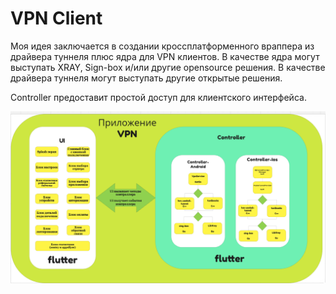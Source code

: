 # VPN Client

Моя идея заключается в создании кроссплатформенного враппера из драйвера туннеля плюс ядра для VPN клиентов.
В качестве ядра могут выступать XRAY, Sign-box и/или другие opensource решения.
В качестве драйвера туннеля могут выступать другие открытые решения.

Controller предоставит простой доступ для клиентского интерфейса.

![VPN Client Controller](https://github.com/VPNclient/.github/raw/master/assets/vpnclient_scheme.png)
